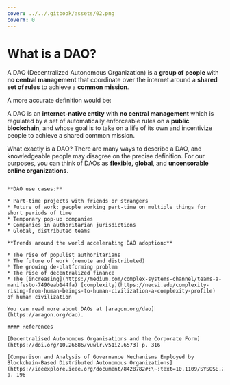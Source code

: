```yaml
---
cover: ../../.gitbook/assets/02.png
coverY: 0
---
```


# What is a DAO?

A DAO (Decentralized Autonomous Organization) is a **group of people** with **no central management** that coordinate over the internet around a **shared set of rules** to achieve a **common mission**.

A more accurate definition would be:

A DAO is an **internet-native entity** with **no central management** which is regulated by a set of automatically enforceable rules on a **public blockchain**, and whose goal is to take on a life of its own and incentivize people to achieve a shared common mission.

What exactly is a DAO? There are many ways to describe a DAO, and knowledgeable people may disagree on the precise definition. For our purposes, you can think of DAOs as **flexible, global**, and **uncensorable online organizations**.

~~~~

**DAO use cases:**

* Part-time projects with friends or strangers
* Future of work: people working part-time on multiple things for short periods of time
* Temporary pop-up companies
* Companies in authoritarian jurisdictions
* Global, distributed teams

**Trends around the world accelerating DAO adoption:**

* The rise of populist authoritarians
* The future of work (remote and distributed)
* The growing de-platforming problem
* The rise of decentralized finance
* The [increasing](https://medium.com/complex-systems-channel/teams-a-manifesto-7490eab144fa) [complexity](https://necsi.edu/complexity-rising-from-human-beings-to-human-civilization-a-complexity-profile) of human civilization

You can read more about DAOs at [aragon.org/dao](https://aragon.org/dao).

#### References

[Decentralised Autonomous Organisations and the Corporate Form](https://doi.org/10.26686/vuwlr.v51i2.6573) p. 316

[Comparison and Analysis of Governance Mechanisms Employed by Blockchain-Based Distributed Autonomous Organizations](https://ieeexplore.ieee.org/document/8428782#:\~:text=10.1109/SYSOSE.2018.8428782) p. 196




